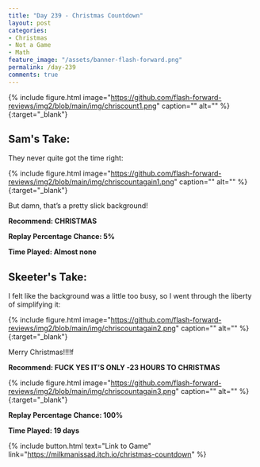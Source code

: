 ```yaml
---
title: "Day 239 - Christmas Countdown"
layout: post
categories:
- Christmas
- Not a Game
- Math
feature_image: "/assets/banner-flash-forward.png"
permalink: /day-239
comments: true
---
```


{% include figure.html image="https://github.com/flash-forward-reviews/img2/blob/main/img/chriscount1.png" caption="" alt="" %}{:target="_blank"}
 
## Sam's Take:

They never quite got the time right:

{% include figure.html image="https://github.com/flash-forward-reviews/img2/blob/main/img/chriscountagain1.png" caption="" alt="" %}{:target="_blank"}

But damn, that’s a pretty slick background!

**Recommend: CHRISTMAS**

**Replay Percentage Chance: 5%**

**Time Played: Almost none** 

## Skeeter's Take:

I felt like the background was a little too busy, so I went through the liberty of simplifying it: 

{% include figure.html image="https://github.com/flash-forward-reviews/img2/blob/main/img/chriscountagain2.png" caption="" alt="" %}{:target="_blank"}

Merry Christmas!!!!f

**Recommend: FUCK YES IT’S ONLY -23 HOURS TO CHRISTMAS**

{% include figure.html image="https://github.com/flash-forward-reviews/img2/blob/main/img/chriscountagain3.png" caption="" alt="" %}{:target="_blank"}

**Replay Percentage Chance: 100%**

**Time Played: 19 days** 

{% include button.html text="Link to Game" link="https://milkmanissad.itch.io/christmas-countdown" %}